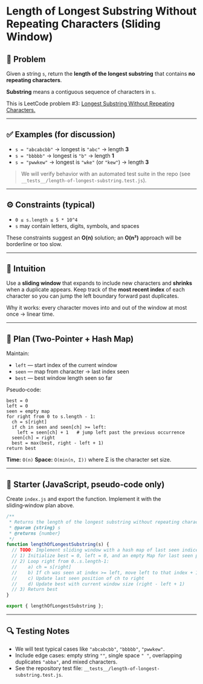 # Length of Longest Substring Without Repeating Characters (Sliding Window)

## 🧩 Problem

Given a string `s`, return the **length of the longest substring** that contains **no repeating characters**.

**Substring** means a contiguous sequence of characters in `s`.

This is LeetCode problem #3: [Longest Substring Without Repeating Characters.](https://leetcode.com/problems/longest-substring-without-repeating-characters/description/)

---

## ✅ Examples (for discussion)

- `s = "abcabcbb"` → longest is `"abc"` → length **3**
- `s = "bbbbb"` → longest is `"b"` → length **1**
- `s = "pwwkew"` → longest is `"wke"` (or `"kew"`) → length **3**

> We will verify behavior with an automated test suite in the repo (see `__tests__/length-of-longest-substring.test.js`).

---

## ⚙️ Constraints (typical)

- `0 ≤ s.length ≤ 5 * 10^4`
- `s` may contain letters, digits, symbols, and spaces

These constraints suggest an **O(n)** solution; an **O(n²)** approach will be borderline or too slow.

---

## 🧠 Intuition

Use a **sliding window** that expands to include new characters and **shrinks** when a duplicate appears. Keep track of the **most recent index** of each character so you can jump the left boundary forward past duplicates.

Why it works: every character moves into and out of the window at most once → linear time.

---

## 🚀 Plan (Two‑Pointer + Hash Map)

Maintain:

- `left` — start index of the current window
- `seen` — map from character → last index seen
- `best` — best window length seen so far

Pseudo‑code:

```text
best = 0
left = 0
seen = empty map
for right from 0 to s.length - 1:
  ch = s[right]
  if ch in seen and seen[ch] >= left:
    left = seen[ch] + 1   # jump left past the previous occurrence
  seen[ch] = right
  best = max(best, right - left + 1)
return best
```

**Time:** `O(n)`
**Space:** `O(min(n, Σ))` where Σ is the character set size.

---

## 📝 Starter (JavaScript, pseudo‑code only)

Create `index.js` and export the function. Implement it with the sliding‑window plan above.

```js
/**
 * Returns the length of the longest substring without repeating characters.
 * @param {string} s
 * @returns {number}
 */
function lengthOfLongestSubstring(s) {
  // TODO: Implement sliding window with a hash map of last seen indices
  // 1) Initialize best = 0, left = 0, and an empty Map for last seen positions
  // 2) Loop right from 0..s.length-1:
  //    a) ch = s[right]
  //    b) If ch was seen at index >= left, move left to that index + 1
  //    c) Update last seen position of ch to right
  //    d) Update best with current window size (right - left + 1)
  // 3) Return best
}

export { lengthOfLongestSubstring };
```

---

## 🔍 Testing Notes

- We will test typical cases like `"abcabcbb"`, `"bbbbb"`, `"pwwkew"`.
- Include edge cases: empty string `""`, single space `" "`, overlapping duplicates `"abba"`, and mixed characters.
- See the repository test file: `__tests__/length-of-longest-substring.test.js`.
